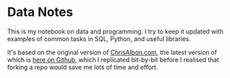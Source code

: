 # Data Notes

This is my notebook on data and programming. I try to keep it updated with examples of common tasks in SQL, Python, and useful libraries.

It's based on the original version of [ChrisAlbon.com](https://chrisalbon.com), the latest version of which is [here on Github](https://github.com/chrisalbon/notes), which I replicated bit-by-bit before I realised that forking a repo would save me lots of time and effort.
